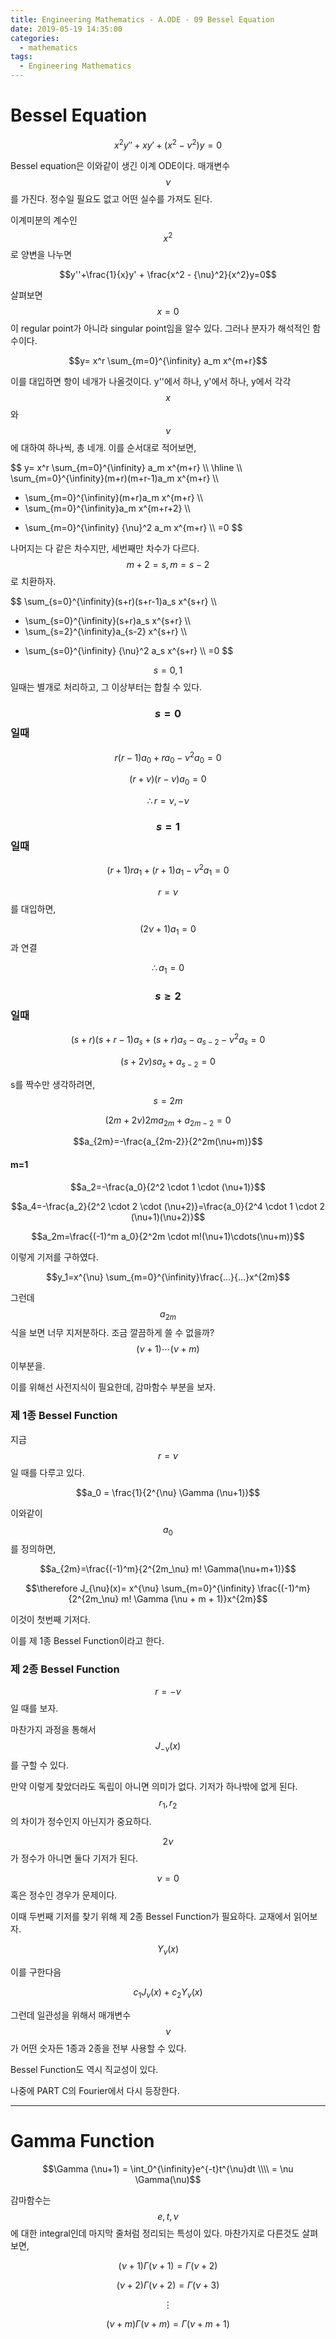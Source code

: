```yaml
---
title: Engineering Mathematics - A.ODE - 09 Bessel Equation
date: 2019-05-19 14:35:00
categories:
  - mathematics
tags:
  - Engineering Mathematics
---
```


# Bessel Equation

$$x^2 y'' + xy' + (x^2- {\nu}^2) y = 0$$

Bessel equation은 이와같이 생긴 이계 ODE이다. 매개변수 $$\nu$$를 가진다. 정수일 필요도 없고 어떤 실수를 가져도 된다.

이계미분의 계수인 $$x^2$$로 양변을 나누면

$$y''+\frac{1}{x}y' + \frac{x^2 - {\nu}^2}{x^2}y=0$$

살펴보면 $$x=0$$이 regular point가 아니라 singular point임을 알수 있다. 그러나 분자가 해석적인 함수이다.

$$y= x^r \sum_{m=0}^{\infinity} a_m x^{m+r}$$

이를 대입하면 항이 네개가 나올것이다. y''에서 하나, y'에서 하나, y에서 각각 $$x$$와 $$\nu$$에 대하여 하나씩, 총 네개. 이를 순서대로 적어보면,

$$
y= x^r \sum_{m=0}^{\infinity} a_m x^{m+r} \\\\ \hline \\\\
\sum_{m=0}^{\infinity}(m+r)(m+r-1)a_m x^{m+r} \\\\
+ \sum_{m=0}^{\infinity}(m+r)a_m x^{m+r} \\\\
+ \sum_{m=0}^{\infinity}a_m x^{m+r+2} \\\\
- \sum_{m=0}^{\infinity} {\nu}^2 a_m x^{m+r} \\\\
=0
$$

나머지는 다 같은 차수지만, 세번째만 차수가 다르다. $$m+2=s, m=s-2$$ 로 치환하자.

$$
\sum_{s=0}^{\infinity}(s+r)(s+r-1)a_s x^{s+r} \\\\
+ \sum_{s=0}^{\infinity}(s+r)a_s x^{s+r} \\\\
+ \sum_{s=2}^{\infinity}a_{s-2} x^{s+r} \\\\
- \sum_{s=0}^{\infinity} {\nu}^2 a_s x^{s+r} \\\\
=0
$$

$$s=0,1$$일때는 별개로 처리하고, 그 이상부터는 합칠 수 있다.

### $$s=0$$일때

$$r(r-1)a_0 + ra_0 - {\nu}^2 a_0 = 0$$

$$(r+\nu)(r-\nu)a_0=0$$

$$\therefore r= \nu, -\nu$$

### $$s=1$$일때

$$(r+1)ra_1 + (r+1)a_1 - {\nu}^2 a_1 = 0$$

$$r=\nu$$를 대입하면,

$$(2\nu+1)a_1=0$$과 연결

$$\therefore a_1=0$$

### $$s \ge 2$$일때

$$(s+r)(s+r-1)a_s + (s+r)a_s - a_{s-2}-{\nu}^2 a_s=0$$

$$(s+2\nu)sa_s+a_{s-2}=0$$

s를 짝수만 생각하려면, $$s=2m$$

$$(2m+2\nu)2ma_{2m}+a_{2m-2}=0$$

$$a_{2m}=-\frac{a_{2m-2}}{2^2m(\nu+m)}$$

#### m=1

$$a_2=-\frac{a_0}{2^2 \cdot 1 \cdot (\nu+1)}$$

$$a_4=-\frac{a_2}{2^2 \cdot 2 \cdot (\nu+2)}=\frac{a_0}{2^4 \cdot 1 \cdot 2 (\nu+1)(\nu+2)}$$

$$a_2m=\frac{(-1)^m a_0}{2^2m \cdot m!(\nu+1)\cdots(\nu+m)}$$

이렇게 기저를 구하였다.

$$y_1=x^{\nu} \sum_{m=0}^{\infinity}\frac{...}{...}x^{2m}$$

그런데 $$a_{2m}$$ 식을 보면 너무 지저분하다. 조금 깔끔하게 쓸 수 없을까? $$(\nu+1)\cdots(\nu+m)$$ 이부분을.

이를 위해선 사전지식이 필요한데, 감마함수 부분을 보자.

### 제 1종 Bessel Function

지금 $$r=\nu$$일 때를 다루고 있다.

$$a_0 = \frac{1}{2^{\nu} \Gamma (\nu+1)}$$

이와같이 $$a_0$$를 정의하면,

$$a_{2m}=\frac{(-1)^m}{2^{2m_\nu} m! \Gamma(\nu+m+1)}$$

$$\therefore J_{\nu}(x)= x^{\nu} \sum_{m=0}^{\infinity} \frac{(-1)^m}{2^{2m_\nu} m! \Gamma (\nu + m + 1)}x^{2m}$$

이것이 첫번째 기저다.

이를 제 1종 Bessel Function이라고 한다.

### 제 2종 Bessel Function

$$r=-\nu$$일 때를 보자.

마찬가지 과정을 통해서 $$J_{-\nu}(x)$$를 구할 수 있다.

만약 이렇게 찾았더라도 독립이 아니면 의미가 없다. 기저가 하나밖에 없게 된다. $$r_1,r_2$$의 차이가 정수인지 아닌지가 중요하다.

$$2\nu$$가 정수가 아니면 둘다 기저가 된다.

$$\nu=0$$ 혹은 정수인 경우가 문제이다.

이때 두번째 기저를 찾기 위해 제 2종 Bessel Function가 필요하다. 교재에서 읽어보자.

$$Y_{\nu}(x)$$

이를 구한다음

$$c_1J_{\nu}(x) + c_2 Y_{\nu}(x)$$

그런데 일관성을 위해서 매개변수 $$\nu$$가 어떤 숫자든 1종과 2종을 전부 사용할 수 있다.

Bessel Function도 역시 직교성이 있다.

나중에 PART C의 Fourier에서 다시 등장한다.

---

# Gamma Function

$$\Gamma (\nu+1) = \int_0^{\infinity}e^{-t}t^{\nu}dt \\\\ = \nu \Gamma(\nu)$$

감마함수는 $$e,t,\nu$$에 대한 integral인데 마지막 줄처럼 정리되는 특성이 있다. 마찬가지로 다른것도 살펴보면,

$$(\nu+1)\Gamma (\nu+1) = \Gamma (\nu+2)$$

$$(\nu+2)\Gamma (\nu+2) = \Gamma (\nu+3)$$

$$ \vdots$$

$$(\nu+m)\Gamma (\nu+m) = \Gamma (\nu+m+1)$$
